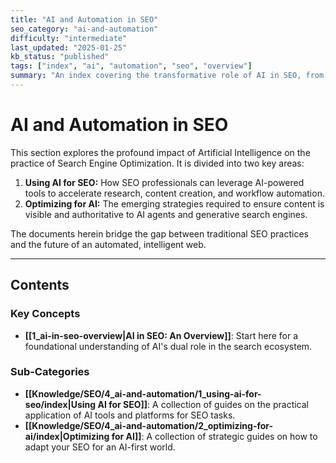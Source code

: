 ```yaml
---
title: "AI and Automation in SEO"
seo_category: "ai-and-automation"
difficulty: "intermediate"
last_updated: "2025-01-25"
kb_status: "published"
tags: ["index", "ai", "automation", "seo", "overview"]
summary: "An index covering the transformative role of AI in SEO, from practical tools and tactics to the strategies for optimizing for an AI-driven search landscape."
---
```


# AI and Automation in SEO

This section explores the profound impact of Artificial Intelligence on the practice of Search Engine Optimization. It is divided into two key areas:

1.  **Using AI for SEO:** How SEO professionals can leverage AI-powered tools to accelerate research, content creation, and workflow automation.
2.  **Optimizing for AI:** The emerging strategies required to ensure content is visible and authoritative to AI agents and generative search engines.

The documents herein bridge the gap between traditional SEO practices and the future of an automated, intelligent web.

---

## Contents

### Key Concepts
- **[[1_ai-in-seo-overview|AI in SEO: An Overview]]**: Start here for a foundational understanding of AI's dual role in the search ecosystem.

### Sub-Categories
- **[[Knowledge/SEO/4_ai-and-automation/1_using-ai-for-seo/index|Using AI for SEO]]**: A collection of guides on the practical application of AI tools and platforms for SEO tasks.
- **[[Knowledge/SEO/4_ai-and-automation/2_optimizing-for-ai/index|Optimizing for AI]]**: A collection of strategic guides on how to adapt your SEO for an AI-first world.